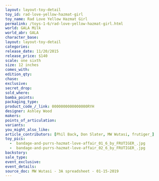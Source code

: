 ```yaml
---
layout: layout-toy-detail 
toy_id: rad-love-yellow-hazmat-girl
toy_name: Rad Love Yellow Hazmat Girl
permalink: /toys-1-6/rad-love-yellow-hazmat-girl.html
world: GALA Milk
world_abr: GALA
character_base: 
layout: layout-toy-detail
categories: 
release_date: 11/20/2015
release_price: $140 
scale: one sixth
size: 12 inches
comes_with: 
edition_qty: 
chase: 
exclusive: 
secret_drop: 
sold_where: 
bamba_points: 
packaging_type: 
product_code_/_link: 0000000000000000RYH
designer: Ashley Wood
makers: 
points_of_articulation: 
variants: 
you_might_also_like: 
article_contributors: [Phil Back, Don Slater, MW Wutasi, frutiger_]
toy_pics: 
  -  bandage-and-purrs-hazmat-love-affair_01_6_by_FRUTIGER_.jpg
  -  bandage-and-purrs-hazmat-love-affair_02_6_by_FRUTIGER_.jpg
backstory: 
sale_type: 
event_exclusive: 
event_details: 
source_doc: MW Wutasi - 3A spreadsheet - 01-15-2019
---
```

